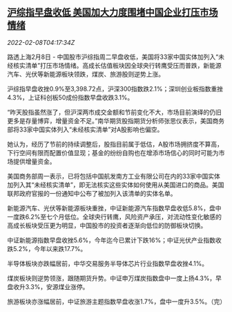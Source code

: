 <!--1644294663000-->
[沪综指早盘收低 美国加大力度围堵中国企业打压市场情绪](https://cn.reuters.com/article/china-stock-0208-noon-idCNKBS2KD0AF)
------

<div><i>2022-02-08T04:17:34Z</i></div><p>路透上海2月8日 - 中国股市沪综指周二早盘收低，美国将33家中国实体加列入“未经核实清单”打压市场情绪。高成长估值板块因全球央行转鹰受压而普跌，新能源汽车、光伏等新能源板块领跌，煤炭、旅游股则逆势上涨。</p><p>沪综指早盘收挫0.9%至3,398.72点，沪深300指数跌2.1%；深圳创业板指数重挫4.3%，上证科创板50成份指数早盘收跌3.1%。</p><p>“昨天股指虽然涨了，但沪深两市成交金额和节前变化不大，市场目前演绎的仍旧更多是存量博弈，增量资金不足。”南华期货股指期货分析师张思仪表示，美国商务部将33家中国实体列入“未经核实清单”对A股影响也偏空。</p><p>她认为，经历了节前的持续调整后，股指目前属于低估，A股市场拥挤度不算高，下行空间有限而配置价值显现；基金的纷纷自购也在增添市场信心的同时可能为市场提供增量资金。</p><p>美国商务部周一表示，已将包括中国航发南方工业有限公司在内的33家中国实体加列入其“未经核实清单”，即无法核实这些实体如何使用从美国进口的商品。美国联邦政府官报的一份通知中公布了被加列入该清单的实体名单。</p><p>新能源汽车、光伏等新能源板块重挫，中证新能源汽车指数早盘收低5.8%，盘中一度跌6.2%至七个月低位。全球央行转鹰，风险资产承压，对流动性变化敏感的高成长板块受压更为明显，中国股市的投资者逐渐向低位的防御板块切换。</p><p>中证新能源指数早盘收挫5.6%，今年迄今已累计下跌16%；中证光伏产业指数收跌5.2%，今年以来跌17.7%。</p><p>半导体板块亦跌幅居前，中华交易服务半导体芯片行业指数早盘收挫4.1%。</p><p>煤炭板块则逆势领涨，跟随期货升势。中证申万煤炭指数盘中一度上扬4.3%，早盘收升3.3%，安源煤业涨停。</p><p>旅游板块亦涨幅居前，中证旅游主题指数早盘收涨1.7%，盘中一度升3.5%。（完）</p>
